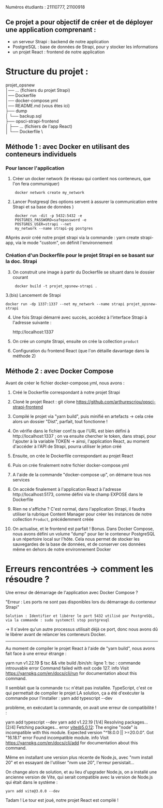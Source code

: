 Numéros étudiants : 21110777, 21100918


## Ce projet a pour objectif de créer et de déployer une application comprenant : 
- un serveur Strapi : backend de notre application
- PostgreSQL : base de données de Strapi, pour y stocker les informations
- un projet React : frontend de notre application

# Structure du projet :

projet_opsnew \
│── ... (fichiers du projet Strapi) \
│── Dockerfile \
│── docker-compose.yml \
│── README.md (vous êtes ici) \
├── dump \
│   └── backup.sql \
├── opsci-strapi-frontend \
│   ├── ... (fichiers de l'app React) \
│   └── Dockerfile \


## Méthode 1 : avec Docker en utilisant des conteneurs individuels

### Pour lancer l'application

1. Créer un docker network (le réseau qui contient nos conteneurs, que l'on fera communiquer)

        docker network create my_network
    
2. Lancer Postgresql (les options servent à assurer la communication entre Strapi et sa base de données )

        docker run -dit -p 5432:5432 -e
        POSTGRES_PASSWORD=safepassword -e
        POSTGRES_USER=strapi --net
        my_network --name strapi-pg postgres
        
#Après avoir créé notre projet strapi via la commande : yarn create strapi-app, via le mode "custom", on définit l'environnement

### Création d'un Dockerfile pour le projet Strapi en se basant sur la doc. Strapi

3. On construit une image à partir du Dockerfile se situant dans le dossier courant
   
        docker build -t projet_opsnew-strapi .

    
3.(bis) Lancement de Strapi

    docker run -dp 1337:1337 --net my_network --name strapi projet_opsnew-strapi
    
4. Une fois Strapi démarré avec succès, accédez à l'interface Strapi à l'adresse suivante :

    http://localhost:1337
    
5. On crée un compte Strapi, ensuite on crée la collection `product` 

6. Configuration du frontend React (que l'on détaille davantage dans la méthode 2)
 
## Méthode 2 : avec Docker Compose

Avant de créer le fichier docker-compose.yml, nous avons : 
1. Créé le Dockerfile correspondant à notre projet Strapi

2. Cloné le projet React : git clone https://github.com/arthurescriou/opsci-strapi-frontend

3. Compilé le projet via "yarn build", puis minifié en artefacts -> cela crée alors un dossier "Dist", parfait, tout fonctionne ! 

4. On vérifie dans le fichier conf.ts que l'URL est bien défini à http://localhost:1337 ; on va ensuite chercher le token, dans strapi, pour l'ajouter à la variable TOKEN -> ainsi, l'application React, au moment d'accéder à l'API de Strapi, pourra utiliser le jeton créé

5. Ensuite, on crée le Dockerfile correspondant au projet React
6. Puis on crée finalement notre fichier docker-compose.yml 

7. A l'aide de la commande "docker-compose up", on démarre tous nos services

8. On accède finalement à l'application React à l'adresse http://localhost:5173, comme défini via le champ EXPOSE dans le Dockerfile

9. Rien ne s'affiche ? C'est normal, dans l'application Strapi, il faudra utiliser la rubrique Content Manager pour créer les instances de notre collection `Product`, précédemment créée 

10. On actualise, et le frontend est parfait ! 
Bonus. Dans Docker Compose, nous avons défini un volume  "dump" pour lier le conteneur PostgreSQL à un répertoire local sur l'hôte. Cela nous permet de stocker les sauvegardes de la base de données, et de conserver ces données même en dehors de notre environnement Docker


# Erreurs rencontrées -> comment les résoudre ? 

Une erreur de démarrage de l'application avec Docker Compose ?

"Erreur : Les ports ne sont pas disponibles lors du démarrage du conteneur Strapi" 
    
    Solution : Identifier et libérer le port 5432 utilisé par PostgreSQL, via la commande : sudo systemctl stop postgresql

-> Il s'avère qu'un autre processus utilisait déjà ce port, donc nous avons dû le libérer avant de relancer les conteneurs Docker.
    
---
Au moment de compiler le projet React à l'aide de "yarn build", nous avons fait face à une erreur étrange : 

yarn run v1.22.19
$ tsc && vite build
/bin/sh: ligne 1: tsc : commande introuvable
error Command failed with exit code 127.
info Visit https://yarnpkg.com/en/docs/cli/run for documentation about this command.

Il semblait que la commande `tsc` n'était pas installée. TypeScript, c'est ce qui permettait de compiler le projet
LA solution, ça a été d'exécuter la commande pour l'installer :
yarn add typescript --dev

problème, en exécutant la commande, on avait une erreur de compatibilité ! : 

yarn add typescript --dev
yarn add v1.22.19
[1/4] Resolving packages...
[2/4] Fetching packages...
error vite@5.0.12: The engine "node" is incompatible with this module. Expected version "^18.0.0 || >=20.0.0". Got "16.18.1"
error Found incompatible module.
info Visit https://yarnpkg.com/en/docs/cli/add for documentation about this command.

Même en installant une version plus récente de Node.js, avec "nvm install 20" et en essayant de l'utiliser "nvm use 20", l'erreur persistait...

On change alors de solution, et au lieu d'upgrader Node.js, on a installé une ancienne version de Vite, qui serait compatible avec la version de Node.js qui était dans le système : 

    yarn add vite@3.0.0 --dev

Tadam ! Le tour est joué, notre projet React est compilé ! 
    




